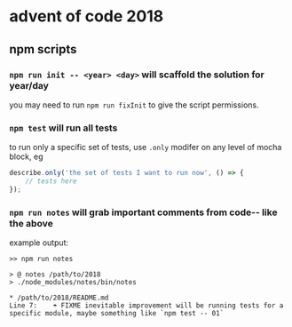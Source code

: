 # advent of code 2018

## npm scripts

### `npm run init -- <year> <day>` will scaffold the solution for year/day

you may need to run `npm run fixInit` to give the script permissions.

### `npm test` will run all tests

to run only a specific set of tests, use `.only` modifer on any level of mocha block, eg
```js
describe.only('the set of tests I want to run now', () => {
    // tests here
});
```

### `npm run notes` will grab important comments from code-- like the above

example output:

```
>> npm run notes

> @ notes /path/to/2018
> ./node_modules/notes/bin/notes

* /path/to/2018/README.md
Line 7:    ☂ FIXME inevitable improvement will be running tests for a specific module, maybe something like `npm test -- 01`
```